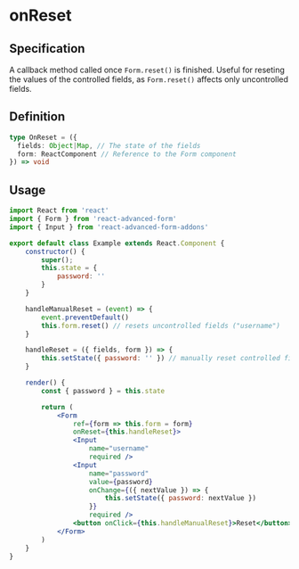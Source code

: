 # onReset

## Specification

A callback method called once `Form.reset()` is finished. Useful for reseting the values of the controlled fields, as `Form.reset()` affects only uncontrolled fields.

## Definition

```typescript
type OnReset = ({
  fields: Object|Map, // The state of the fields
  form: ReactComponent // Reference to the Form component
}) => void
```

## Usage

```jsx
import React from 'react'
import { Form } from 'react-advanced-form'
import { Input } from 'react-advanced-form-addons'

export default class Example extends React.Component {
    constructor() {
        super();
        this.state = {
            password: ''
        }
    }

    handleManualReset = (event) => {
        event.preventDefault()
        this.form.reset() // resets uncontrolled fields ("username")
    }

    handleReset = ({ fields, form }) => {
        this.setState({ password: '' }) // manually reset controlled fields ("password")
    }

    render() {
        const { password } = this.state

        return (
            <Form
                ref={form => this.form = form}
                onReset={this.handleReset}>
                <Input
                    name="username"
                    required />
                <Input
                    name="password"
                    value={password}
                    onChange={({ nextValue }) => {
                        this.setState({ password: nextValue })
                    }}
                    required />
                <button onClick={this.handleManualReset}>Reset</button>
            </Form>
        )
    }
}
```

